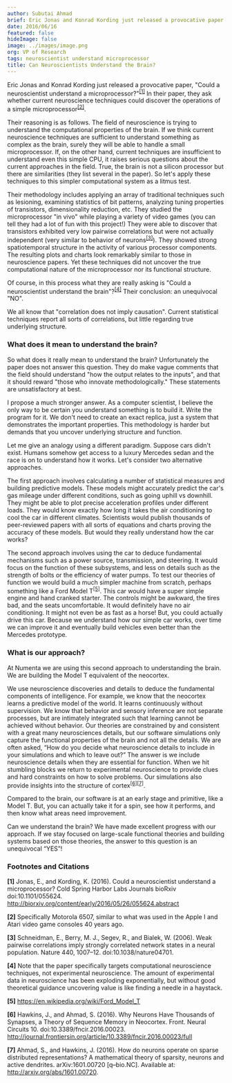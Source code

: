 ```yaml
---
author: Subutai Ahmad
brief: Eric Jonas and Konrad Kording just released a provocative paper, "Could a neuroscientist understand a microprocessor?". In their paper, they ask whether current neuroscience techniques could discover the operations of a simple microprocessor.
date: 2016/06/16
featured: false
hideImage: false
image: ../images/image.png
org: VP of Research
tags: neuroscientist understand microprocessor
title: Can Neuroscientists Understand the Brain?
---
```


Eric Jonas and Konrad Kording just released a provocative paper, "Could a
neuroscientist understand a microprocessor?"<sup>[[1]](#1)</sup> In their
paper, they ask whether current neuroscience techniques could discover the
operations of a simple microprocessor<sup>[[2]](#2)</sup>.

Their reasoning is as follows. The field of neuroscience is trying to understand
the computational properties of the brain. If we think current neuroscience
techniques are sufficient to understand something as complex as the brain,
surely they will be able to handle a small microprocessor. If, on the other
hand, current techniques are insufficient to understand even this simple CPU, it
raises serious questions about the current approaches in the field. True, the
brain is not a silicon processor but there are similarities (they list several
in the paper). So let's apply these techniques to this simpler computational
system as a litmus test.  

Their methodology includes applying an array of traditional techniques such as
lesioning, examining statistics of bit patterns, analyzing tuning properties of
transistors, dimensionality reduction, etc. They studied the microprocessor "in
vivo" while playing a variety of video games (you can tell they had a lot of fun
with this project!) They were able to discover that transistors exhibited very
low pairwise correlations but were not actually independent (very similar to
behavior of neurons<sup>[[3]](#3)</sup>). They showed strong spatiotemporal
structure in the activity of various processor components. The resulting plots
and charts look remarkably similar to those in neuroscience papers. Yet these
techniques did not uncover the true computational nature of the microprocessor
nor its functional structure.  

Of course, in this process what they are really asking is "Could a
neuroscientist understand the brain"?<sup>[[4]](#4)</sup> Their conclusion: an
unequivocal "NO".

We all know that "correlation does not imply causation". Current statistical
techniques report all sorts of correlations, but little regarding true
underlying structure.


### What does it mean to understand the brain?

So what does it really mean to understand the brain? Unfortunately the paper
does not answer this question. They do make vague comments that the field should
understand "how the output relates to the inputs", and that it should reward
"those who innovate methodologically." These statements are unsatisfactory at
best.

I propose a much stronger answer. As a computer scientist, I believe the only
way to be certain you understand something is to build it. Write the program for
it. We don't need to create an exact replica, just a system that demonstrates
the important properties.  This methodology is harder but demands that you
uncover underlying structure and function.

Let me give an analogy using a different paradigm. Suppose cars didn't exist.
Humans somehow get access to a luxury Mercedes sedan and the race is on to
understand how it works.  Let's consider two alternative approaches.

The first approach involves calculating a number of statistical measures and
building predictive models. These models might accurately predict the car's gas
mileage under different conditions, such as going uphill vs downhill. They might
be able to plot precise acceleration profiles under different loads.  They would
know exactly how long it takes the air conditioning to cool the car in different
climates. Scientists would publish thousands of peer-reviewed papers with all
sorts of equations and charts proving the accuracy of these models. But would
they really understand how the car works?

The second approach involves using the car to deduce fundamental mechanisms such
as a power source, transmission, and steering. It would focus on the function of
these subsystems, and less on details such as the strength of bolts or the
efficiency of water pumps. To test our theories of function we would build a
much simpler machine from scratch, perhaps something like a Ford
Model T<sup>[[5]](#5)</sup>. This car would have a super simple engine and hand
cranked starter. The controls might be awkward, the tires bad, and the seats
uncomfortable. It would definitely have no air conditioning. It might not even
be as fast as a horse! But, you could actually drive this car. Because we
understand how our simple car works, over time we can improve it and eventually
build vehicles even better than the Mercedes prototype.


### What is our approach?

At Numenta we are using this second approach to understanding the brain.  We are
building the Model T equivalent of the neocortex.  

We use neuroscience discoveries and details to deduce the fundamental components
of intelligence. For example, we know that the neocortex learns a predictive
model of the world. It learns continuously without supervision. We know that
behavior and sensory inference are not separate processes, but are intimately
integrated such that learning cannot be achieved without behavior. Our theories
are constrained by and consistent with a great many neurosciences details, but
our software simulations only capture the functional properties of the brain and
not all the details.  We are often asked, “How do you decide what neuroscience
details to include in your simulations and which to leave out?”  The answer is
we include neuroscience details when they are essential for function. When we
hit stumbling blocks we return to experimental neuroscience to provide clues and
hard constraints on how to solve problems. Our simulations also provide insights
into the structure of cortex<sup>[[6]](#6)</sup><sup>[[7]](#7)</sup>.

Compared to the brain, our software is at an early stage and primitive, like a
Model T. But, you can actually take it for a spin, see how it performs, and then
know what areas need improvement.

Can we understand the brain? We have made excellent progress with our approach.
If we stay focused on large-scale functional theories and building systems based
on those theories, the answer to this question is an unequivocal “YES”!


### Footnotes and Citations

<span id="1" class="anchor"></span>
**[1]** Jonas, E., and Kording, K. (2016). Could a neuroscientist understand a
  microprocessor? Cold Spring Harbor Labs Journals bioRxiv doi:10.1101/055624.  
  http://biorxiv.org/content/early/2016/05/26/055624.abstract

<span id="2" class="anchor"></span>
**[2]** Specifically Motorola 6507, similar to what was used in the Apple I and
  Atari video game consoles 40 years ago.

<span id="3" class="anchor"></span>
**[3]** Schneidman, E., Berry, M. J., Segev, R., and Bialek, W. (2006). Weak
  pairwise correlations imply strongly correlated network states in a neural
  population. Nature 440, 1007–12. doi:10.1038/nature04701.

<span id="4" class="anchor"></span>
**[4]** Note that the paper specifically targets computational neuroscience
  techniques, not experimental neuroscience. The amount of experimental data
  in neuroscience has been exploding exponentially, but without good
  theoretical guidance uncovering value is like finding a needle in a
  haystack.

<span id="5" class="anchor"></span>
**[5]** https://en.wikipedia.org/wiki/Ford_Model_T

<span id="6" class="anchor"></span>
**[6]** Hawkins, J., and Ahmad, S. (2016). Why Neurons Have Thousands of
  Synapses, a Theory of Sequence Memory in Neocortex. Front. Neural
  Circuits 10. doi:10.3389/fncir.2016.00023.
  http://journal.frontiersin.org/article/10.3389/fncir.2016.00023/full

<span id="7" class="anchor"></span>
**[7]** Ahmad, S., and Hawkins, J. (2016). How do neurons operate on sparse
  distributed representations? A mathematical theory of sparsity, neurons and
  active dendrites. arXiv:1601.00720 [q–bio.NC]. Available at:
  http://arxiv.org/abs/1601.00720.
